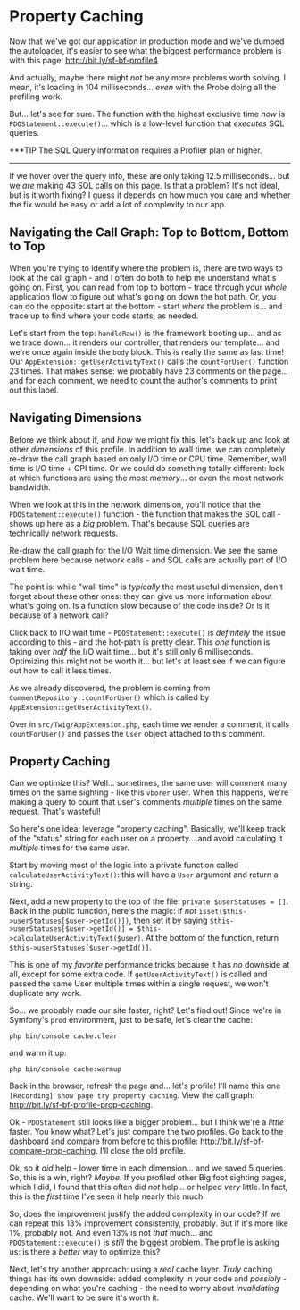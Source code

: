 # Property Caching

Now that we've got our application in production mode and we've dumped the autoloader,
it's easier to see what the biggest performance problem is with this page:
http://bit.ly/sf-bf-profile4

And actually, maybe there might *not* be any more problems worth solving. I mean,
it's loading in 104 milliseconds... *even* with the Probe doing all the profiling
work.

But... let's see for sure. The function with the highest exclusive time *now* is
`PDOStatement::execute()`... which is a low-level function that *executes* SQL
queries.

***TIP
The SQL Query information requires a Profiler plan or higher.
***

If we hover over the query info, these are only taking 12.5 milliseconds... but
we *are* making 43 SQL calls on this page. Is that a problem? It's not ideal,
but is it worth fixing? I guess it depends on how much you care and whether the
fix would be easy or add a lot of complexity to our app.

## Navigating the Call Graph: Top to Bottom, Bottom to Top

When you're trying to identify where the problem is, there are two ways to look
at the call graph - and I often do both to help me understand what's going on.
First, you can read from top to bottom - trace through your *whole* application
flow to figure out what's going on down the hot path. Or, you can do the opposite:
start at the bottom - start *where* the problem is... and trace up to find where
your code starts, as needed.

Let's start from the top: `handleRaw()` is the framework booting up... and as
we trace down... it renders our controller, that renders our template... and
we're once again inside the `body` block. This is really the same as last time!
Our `AppExtension::getUserActivityText()` calls the `countForUser()` function 23
times. That makes sense: we probably have 23 comments on the page... and for
each comment, we need to count the author's comments to print out this label.

## Navigating Dimensions

Before we think about if, and *how* we might fix this, let's back up and look
at other *dimensions* of this profile. In addition to wall time, we can completely
re-draw the call graph based on only I/O time or CPU time. Remember, wall time
is I/O time + CPI time. Or we could do something totally different: look at
which functions are using the most *memory*... or even the most network bandwidth.

When we look at this in the network dimension, you'll notice that the
`PDOStatement::execute()` function - the function that makes the SQL call - shows
up here as a *big* problem. That's because SQL queries are technically network
requests.

Re-draw the call graph for the I/O Wait time dimension. We see the same problem
here because network calls - and SQL calls are actually part of I/O wait time.

The point is: while "wall time" is *typically* the most useful dimension, don't
forget about these other ones: they can give us more information about what's
going on. Is a function slow because of the code inside? Or is it because of a
network call?

Click back to I/O wait time - `PDOStatement::execute()` is *definitely* the issue
according to this - and the hot-path is pretty clear. This *one* function is
taking over *half* the I/O wait time... but it's still only 6 milliseconds.
Optimizing this might not be worth it... but let's at least see if we can figure
out how to call it less times.

As we already discovered, the problem is coming from
`CommentRepository::countForUser()` which is called by
`AppExtension::getUserActivityText()`.

Over in `src/Twig/AppExtension.php`, each time we render a comment, it calls
`countForUser()` and passes the `User` object attached to this comment.

## Property Caching

Can we optimize this? Well... sometimes, the same user will comment many times
on the same sighting - like this `vborer` user. When this happens, we're
making a query to count that user's comments *multiple* times on the same
request. That's wasteful!

So here's one idea: leverage "property caching". Basically, we'll keep track of
the "status" string for each user on a property... and avoid calculating it
*multiple* times for the same user.

Start by moving most of the logic into a private function called
`calculateUserActivityText()`: this will have a `User` argument and return a
string.

Next, add a new property to the top of the file: `private $userStatuses = []`.
Back in the public function, here's the magic: if *not*
`isset($this->userStatuses[$user->getId()])`, then set it by saying
`$this->userStatuses[$user->getId()] = $this->calculateUserActivityText($user)`.
At the bottom of the function, return `$this->userStatuses[$user->getId()]`.

This is one of my *favorite* performance tricks because it has *no* downside
at all, except for some extra code. If `getUserActivityText()` is called and
passed the same User multiple times within a single request, we won't duplicate
any work.

So... we probably made our site faster, right? Let's find out! Since we're in
Symfony's `prod` environment, just to be safe, let's clear the cache:

```terminal
php bin/console cache:clear
```

and warm it up:

```terminal-silent
php bin/console cache:warmup
```

Back in the browser, refresh the page and... let's profile! I'll name this one
`[Recording] show page try property caching`. View the call graph:
http://bit.ly/sf-bf-profile-prop-caching.

Ok - `PDOStatement` still looks like a bigger problem... but I think we're a
*little* faster. You know what? Let's just compare the two profiles. Go back
to the dashboard and compare from before to this profile:
http://bit.ly/sf-bf-compare-prop-caching. I'll close the old profile.

Ok, so it *did* help - lower time in each dimension... and we saved 5 queries.
So, this is a win, right? *Maybe*. If you profiled other Big foot sighting pages,
which I did, I found that this often did *not* help... or helped *very* little.
In fact, this is the *first* time I've seen it help nearly this much.

So, does the improvement justify the added complexity in our code? If we can
repeat this 13% improvement consistently, probably. But if it's more like 1%,
probably not. And even 13% is not *that* much... and `PDOStatement::execute()`
is *still* the biggest problem. The profile is asking us: is there a *better*
way to optimize this?

Next, let's try another approach: using a *real* cache layer. *Truly* caching
things has its own downside: added complexity in your code and *possibly* - depending
on what you're caching - the need to worry about *invalidating* cache. We'll
want to be sure it's worth it.
